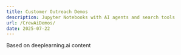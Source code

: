 ```yaml
---
title: Customer Outreach Demos
description: Jupyter Notebooks with AI agents and search tools
url: /CrewAiDemos/
date: 2025-07-22
---
```


Based on deeplearning.ai content
